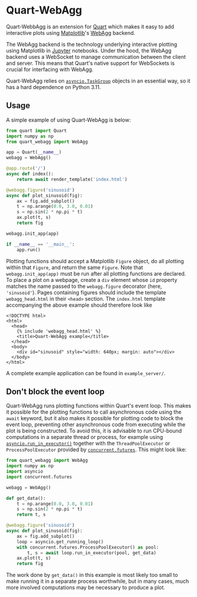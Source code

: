 # Quart-WebAgg
Quart-WebbAgg is an extension for [Quart](https://github.com/pallets/quart) which makes it easy to add interactive plots using [Matplotlib](https://github.com/matplotlib/matplotlib)'s [WebAgg](https://matplotlib.org/stable/api/backend_webagg_api.html#module-matplotlib.backends.backend_webagg) backend.

The WebAgg backend is the technology underlying interactive plotting using Matplotlib in [Jupyter](https://jupyter.org/) notebooks.
Under the hood, the WebAgg backend uses a WebSocket to manage communication between the client and server.
This means that Quart's native support for WebSockets is crucial for interfacing with WebAgg.

Quart-WebAgg relies on [`asyncio.TaskGroup`](https://docs.python.org/3/library/asyncio-task.html#asyncio.TaskGroup) objects in an essential way, so it has a hard dependence on Python 3.11.

## Usage
A simple example of using Quart-WebAgg is below:
```python
from quart import Quart
import numpy as np
from quart_webagg import WebAgg

app = Quart(__name__)
webagg = WebAgg()

@app.route('/')
async def index():
    return await render_template('index.html')

@webagg.figure('sinusoid')
async def plot_sinusoid(fig):
    ax = fig.add_subplot()
    t = np.arange(0.0, 3.0, 0.01)
    s = np.sin(2 * np.pi * t)
    ax.plot(t, s)
    return fig

webagg.init_app(app)

if __name__ == '__main__':
    app.run()
```
Plotting functions should accept a Matplotlib `Figure` object, do all plotting within that `Figure`, and return the same `Figure`.
Note that `webagg.init_app(app)` must be run after all plotting functions are declared.
To place a plot on a webpage, create a `div` element whose `id` property matches the name passed to the `webagg.figure` decorator (here, `'sinusoid'`).
Pages containing figures should include the template `webagg_head.html` in their `<head>` section.
The `index.html` template accompanying the above example should therefore look like
```jinja
<!DOCTYPE html>
<html>
  <head>
    {% include 'webagg_head.html' %}
    <title>Quart-WebAgg example</title>
  </head>
  <body>
    <div id="sinusoid" style="width: 640px; margin: auto"></div>
  </body>
</html>
```

A complete example application can be found in `example_server/`.

## Don't block the event loop

Quart-WebAgg runs plotting functions within Quart's event loop. This makes it possible for the plotting functions to call asynchronous code using the `await` keyword, but it also makes it possible for plotting code to block the event loop, preventing other asynchronous code from executing while the plot is being constructed. To avoid this, it is advisable to run CPU-bound computations in a separate thread or process, for example using [`asyncio.run_in_executor()`](https://docs.python.org/3/library/asyncio-eventloop.html#asyncio.loop.run_in_executor) together with the `ThreadPoolExecutor` or `ProcessPoolExecutor` provided by [`concurrent.futures`](https://docs.python.org/3/library/concurrent.futures.html#module-concurrent.futures). This might look like:

```python
from quart_webagg import WebAgg
import numpy as np
import asyncio
import concurrent.futures

webagg = WebAgg()

def get_data():
    t = np.arange(0.0, 3.0, 0.01)
    s = np.sin(2 * np.pi * t)
    return t, s

@webagg.figure('sinusoid')
async def plot_sinusoid(fig):
    ax = fig.add_subplot()
    loop = asyncio.get_running_loop()
    with concurrent.futures.ProcessPoolExecutor() as pool:
        t, s = await loop.run_in_executor(pool, get_data)
    ax.plot(t, s)
    return fig
```
The work done by `get_data()` in this example is most likely too small to make running it in a separate process worthwhile, but in many cases, much more involved computations may be necessary to produce a plot.
